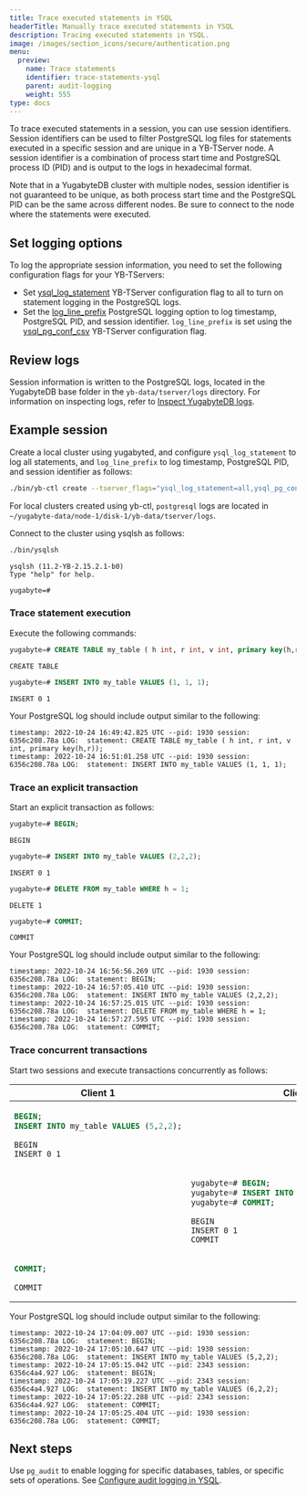 ```yaml
---
title: Trace executed statements in YSQL
headerTitle: Manually trace executed statements in YSQL
description: Tracing executed statements in YSQL.
image: /images/section_icons/secure/authentication.png
menu:
  preview:
    name: Trace statements
    identifier: trace-statements-ysql
    parent: audit-logging
    weight: 555
type: docs
---
```


To trace executed statements in a session, you can use session identifiers. Session identifiers can be used to filter PostgreSQL log files for statements executed in a specific session and are unique in a YB-TServer node. A session identifier is a combination of process start time and PostgreSQL process ID (PID) and is output to the logs in hexadecimal format.

Note that in a YugabyteDB cluster with multiple nodes, session identifier is not guaranteed to be unique, as both process start time and the PostgreSQL PID can be the same across different nodes. Be sure to connect to the node where the statements were executed.

## Set logging options

To log the appropriate session information, you need to set the following configuration flags for your YB-TServers:

- Set [ysql_log_statement](../../../reference/configuration/yb-tserver/#ysql-log-statement) YB-TServer configuration flag to all to turn on statement logging in the PostgreSQL logs.
- Set the [log_line_prefix](../../../reference/configuration/yb-tserver/#postgresql-logging-options) PostgreSQL logging option to log timestamp, PostgreSQL PID, and session identifier. `log_line_prefix` is set using the [ysql_pg_conf_csv](../../../reference/configuration/yb-tserver/#ysql-pg-conf-csv) YB-TServer configuration flag.

## Review logs

Session information is written to the PostgreSQL logs, located in the YugabyteDB base folder in the `yb-data/tserver/logs` directory. For information on inspecting logs, refer to [Inspect YugabyteDB logs](../../../troubleshoot/nodes/check-logs/).

## Example session

Create a local cluster using yugabyted, and configure `ysql_log_statement` to log all statements, and `log_line_prefix` to log timestamp, PostgreSQL PID, and session identifier as follows:

```sh
./bin/yb-ctl create --tserver_flags="ysql_log_statement=all,ysql_pg_conf_csv=\"log_line_prefix='timestamp: %m, pid: %p session: %c '\"" --rf 1
```

For local clusters created using yb-ctl, `postgresql` logs are located in `~/yugabyte-data/node-1/disk-1/yb-data/tserver/logs`.

Connect to the cluster using ysqlsh as follows:

```sh
./bin/ysqlsh
```

```output
ysqlsh (11.2-YB-2.15.2.1-b0)
Type "help" for help.

yugabyte=# 
```

### Trace statement execution

Execute the following commands:

```sql
yugabyte=# CREATE TABLE my_table ( h int, r int, v int, primary key(h,r));
```

```output
CREATE TABLE
```

```sql
yugabyte=# INSERT INTO my_table VALUES (1, 1, 1);
```

```output
INSERT 0 1
```

Your PostgreSQL log should include output similar to the following:

```output
timestamp: 2022-10-24 16:49:42.825 UTC --pid: 1930 session: 6356c208.78a LOG:  statement: CREATE TABLE my_table ( h int, r int, v int, primary key(h,r));
timestamp: 2022-10-24 16:51:01.258 UTC --pid: 1930 session: 6356c208.78a LOG:  statement: INSERT INTO my_table VALUES (1, 1, 1);
```

### Trace an explicit transaction

Start an explicit transaction as follows:

```sql
yugabyte=# BEGIN;
```

```output
BEGIN
```

```sql
yugabyte=# INSERT INTO my_table VALUES (2,2,2);
```

```output
INSERT 0 1
```

```sql
yugabyte=# DELETE FROM my_table WHERE h = 1;
```

```output
DELETE 1
```

```sql
yugabyte=# COMMIT;
```

```output
COMMIT
```

Your PostgreSQL log should include output similar to the following:

```output
timestamp: 2022-10-24 16:56:56.269 UTC --pid: 1930 session: 6356c208.78a LOG:  statement: BEGIN;
timestamp: 2022-10-24 16:57:05.410 UTC --pid: 1930 session: 6356c208.78a LOG:  statement: INSERT INTO my_table VALUES (2,2,2);
timestamp: 2022-10-24 16:57:25.015 UTC --pid: 1930 session: 6356c208.78a LOG:  statement: DELETE FROM my_table WHERE h = 1;
timestamp: 2022-10-24 16:57:27.595 UTC --pid: 1930 session: 6356c208.78a LOG:  statement: COMMIT;
```

### Trace concurrent transactions

Start two sessions and execute transactions concurrently as follows:

<table class="no-alter-colors">
  <thead>
    <tr>
    <th>
    Client 1
    </th>
    <th>
    Client 2
    </th>
    </tr>
  </thead>
  <tbody>
  <tr>
   <td>

```sql
BEGIN;
INSERT INTO my_table VALUES (5,2,2);
```

```output
BEGIN
INSERT 0 1
```

   </td>
   <td>
   </td>
  </tr>
  <tr>
   <td>
   </td>
   <td>

```sql
yugabyte=# BEGIN;
yugabyte=# INSERT INTO my_table VALUES (6,2,2);
yugabyte=# COMMIT;
```

```output
BEGIN
INSERT 0 1
COMMIT
```

   </td>
  </tr>
  <tr>
   <td>

```sql
COMMIT;
```

```output
COMMIT
```

   </td>
   <td>
   </td>
  </tr>

</tbody>
</table>

Your PostgreSQL log should include output similar to the following:

```output
timestamp: 2022-10-24 17:04:09.007 UTC --pid: 1930 session: 6356c208.78a LOG:  statement: BEGIN;
timestamp: 2022-10-24 17:05:10.647 UTC --pid: 1930 session: 6356c208.78a LOG:  statement: INSERT INTO my_table VALUES (5,2,2);
timestamp: 2022-10-24 17:05:15.042 UTC --pid: 2343 session: 6356c4a4.927 LOG:  statement: BEGIN;
timestamp: 2022-10-24 17:05:19.227 UTC --pid: 2343 session: 6356c4a4.927 LOG:  statement: INSERT INTO my_table VALUES (6,2,2);
timestamp: 2022-10-24 17:05:22.288 UTC --pid: 2343 session: 6356c4a4.927 LOG:  statement: COMMIT;
timestamp: 2022-10-24 17:05:25.404 UTC --pid: 1930 session: 6356c208.78a LOG:  statement: COMMIT;
```

## Next steps

Use `pg_audit` to enable logging for specific databases, tables, or specific sets of operations. See [Configure audit logging in YSQL](../audit-logging-ysql).
